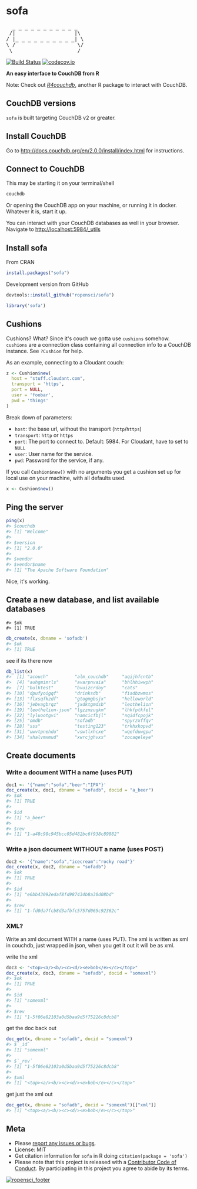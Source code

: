 sofa
====



<pre>
  _ _ _ _ _ _ _ _ _ _ _
 /|                   |\
/ |_ _ _ _ _ _ _ _ _ _| \
\ /                    \/
 \ ___________________ /
</pre>

[![Build Status](https://travis-ci.org/ropensci/sofa.svg?branch=master)](https://travis-ci.org/ropensci/sofa)
[![codecov.io](https://codecov.io/github/ropensci/sofa/coverage.svg?branch=master)](https://codecov.io/github/ropensci/sofa?branch=master)

__An easy interface to CouchDB from R__

Note: Check out [*R4couchdb*](https://github.com/wactbprot/R4CouchDB), another R 
package to interact with CouchDB.

## CouchDB versions

`sofa` is built targeting CouchDB v2 or greater.

## Install CouchDB

Go to <http://docs.couchdb.org/en/2.0.0/install/index.html> for instructions.

## Connect to CouchDB

This may be starting it on your terminal/shell

```sh
couchdb
```

Or opening the CouchDB app on your machine, or running it in docker. Whatever it
is, start it up.

You can interact with your CouchDB databases as well in your browser. Navigate to [http://localhost:5984/_utils](http://localhost:5984/_utils)

## Install sofa

From CRAN


```r
install.packages("sofa")
```

Development version from GitHub


```r
devtools::install_github("ropensci/sofa")
```


```r
library('sofa')
```

## Cushions

Cushions? What? Since it's couch we gotta use `cushions` somehow. `cushions` are a 
connection class containing all connection info to a CouchDB instance. 
See `?Cushion` for help.

As an example, connecting to a Cloudant couch:


```r
z <- Cushion$new(
  host = "stuff.cloudant.com", 
  transport = 'https', 
  port = NULL, 
  user = 'foobar', 
  pwd = 'things'
)
```

Break down of parameters:

* `host`: the base url, without the transport (`http`/`https`)
* `transport`: `http` or `https`
* `port`: The port to connect to. Default: 5984. For Cloudant, have to set to `NULL`
* `user`: User name for the service.
* `pwd`: Password for the service, if any.

If you call `Cushion$new()` with no arguments you get a cushion set up for local 
use on your machine, with all defaults used. 


```r
x <- Cushion$new()
```

## Ping the server


```r
ping(x)
#> $couchdb
#> [1] "Welcome"
#> 
#> $version
#> [1] "2.0.0"
#> 
#> $vendor
#> $vendor$name
#> [1] "The Apache Software Foundation"
```

Nice, it's working.

## Create a new database, and list available databases


```
#> $ok
#> [1] TRUE
```


```r
db_create(x, dbname = 'sofadb')
#> $ok
#> [1] TRUE
```

see if its there now


```r
db_list(x)
#>  [1] "acouch"          "alm_couchdb"     "aqijhfcntb"     
#>  [4] "auhgmimrls"      "avarpnvaia"      "bhlhhiwwph"     
#>  [7] "bulktest"        "bvuizcrdoy"      "cats"           
#> [10] "dpufyoigqf"      "drinksdb"        "fiadbzwmos"     
#> [13] "flxsqfkzdf"      "gtogmgbsjx"      "helloworld"     
#> [16] "jebvagbrqz"      "jxdktgmdsb"      "leothelion"     
#> [19] "leothelion-json" "lgzzmzugkm"      "lhkfptkfel"     
#> [22] "lyluootgvi"      "namcicfbjl"      "nqidfcpojk"     
#> [25] "omdb"            "sofadb"          "spyrzxffqv"     
#> [28] "sss"             "testing123"      "trkhxkopvd"     
#> [31] "uwvtpnehdu"      "vswtlxhcxe"      "wqefduwgpu"     
#> [34] "xhalvmxmud"      "xwrcjghvxx"      "zocaqeleye"
```

## Create documents

### Write a document WITH a name (uses PUT)


```r
doc1 <- '{"name":"sofa","beer":"IPA"}'
doc_create(x, doc1, dbname = "sofadb", docid = "a_beer")
#> $ok
#> [1] TRUE
#> 
#> $id
#> [1] "a_beer"
#> 
#> $rev
#> [1] "1-a48c98c945bcc05d482bc6f938c89882"
```

### Write a json document WITHOUT a name (uses POST)


```r
doc2 <- '{"name":"sofa","icecream":"rocky road"}'
doc_create(x, doc2, dbname = "sofadb")
#> $ok
#> [1] TRUE
#> 
#> $id
#> [1] "e6bb43092edaf8fd987434b8a30d08bd"
#> 
#> $rev
#> [1] "1-fd0da7fcb8d3afbfc5757d065c92362c"
```

### XML?

Write an xml document WITH a name (uses PUT). The xml is written as xml in couchdb, just wrapped in json, when you get it out it will be as xml.

write the xml


```r
doc3 <- "<top><a/><b/><c><d/><e>bob</e></c></top>"
doc_create(x, doc3, dbname = "sofadb", docid = "somexml")
#> $ok
#> [1] TRUE
#> 
#> $id
#> [1] "somexml"
#> 
#> $rev
#> [1] "1-5f06e82103a0d5baa9d5f75226c8dcb8"
```

get the doc back out


```r
doc_get(x, dbname = "sofadb", docid = "somexml")
#> $`_id`
#> [1] "somexml"
#> 
#> $`_rev`
#> [1] "1-5f06e82103a0d5baa9d5f75226c8dcb8"
#> 
#> $xml
#> [1] "<top><a/><b/><c><d/><e>bob</e></c></top>"
```

get just the xml out


```r
doc_get(x, dbname = "sofadb", docid = "somexml")[["xml"]]
#> [1] "<top><a/><b/><c><d/><e>bob</e></c></top>"
```

## Meta

* Please [report any issues or bugs](https://github.com/ropensci/sofa/issues).
* License: MIT
* Get citation information for `sofa` in R doing `citation(package = 'sofa')`
* Please note that this project is released with a [Contributor Code of Conduct](CONDUCT.md). By participating in this project you agree to abide by its terms.

[![ropensci_footer](http://ropensci.org/public_images/github_footer.png)](http://ropensci.org)
